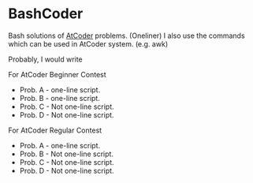 # BashCoder
Bash solutions of [AtCoder](http://atcoder.jp/) problems. (Oneliner)
I also use the commands which can be used in AtCoder system. (e.g. awk)

Probably, I would write 

For AtCoder Beginner Contest
+ Prob. A - one-line script.
+ Prob. B - one-line script.
+ Prob. C - Not one-line script.
+ Prob. D - Not one-line script.

For AtCoder Regular Contest
+ Prob. A - one-line script.
+ Prob. B - Not one-line script.
+ Prob. C - Not one-line script.
+ Prob. D - Not one-line script.